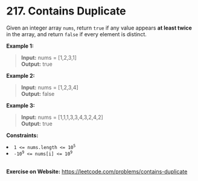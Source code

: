 # 217. Contains Duplicate

Given an integer array `nums`, return `true` if any value appears **at least twice** in the array, and return `false` if every element is distinct.

 

**Example 1:**

>**Input:** nums = [1,2,3,1]  
**Output:** true

**Example 2:**

>**Input:** nums = [1,2,3,4]  
**Output:** false

**Example 3:**

>**Input:** nums = [1,1,1,3,3,4,3,2,4,2]  
**Output:** true
 

**Constraints:**

<li><code>1 &lt;= nums.length &lt;= 10<sup>5</sup></code></li>
<li><code>-10<sup>9</sup> &lt;= nums[i] &lt;= 10<sup>9</sup></code></li>

<br/>

**Exercise on Website:** https://leetcode.com/problems/contains-duplicate